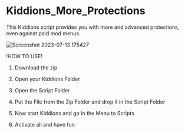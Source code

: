 # Kiddions_More_Protections
This Kiddions script provides you with more and advanced protections, even against paid mod menus.


![Screenshot 2023-07-13 175427](https://github.com/Luiss1106/Kiddions_More_Protections/assets/122897197/b20d7054-9403-4f5e-8946-77cb9be9c16d)


!HOW TO USE!

1. Download the zip
  
2. Open your Kiddions Folder

3. Open the Script Folder

4. Put the File from the Zip Folder and drop it in the Script Folder

5. Now start Kiddions and go in the Menu to Scripts

6. Activate all and have fun
